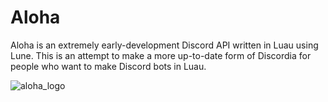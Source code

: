 # Aloha
 Aloha is an extremely early-development Discord API written in Luau using Lune. This is an attempt to make a more up-to-date form of Discordia for people who want to make Discord bots in Luau.


![aloha_logo](https://cdn.discordapp.com/attachments/1298468918951936010/1299273719482548244/image.png?ex=671c9a72&is=671b48f2&hm=ce3a6397c3f9bc3c5e987dde618611e70d49de9e2655a48d260f95ec73bd85ac&)
